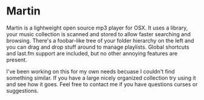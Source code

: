 Martin
=========

Martin is a lightweight open source mp3 player for OSX.
It uses a library, your music collection is scanned and stored to allow faster searching and browsing.
There's a foobar-like tree of your folder hierarchy on the left and you can drag and drop stuff around to manage playlists.
Global shortcuts and last.fm support are included, but no other annoying features are present.

I've been working on this for my own needs becuase I couldn't find something similar.
If you have a large nicely organized collection try using it and see how it goes.
Feel free to contact me if you have questions curses or suggestions.
